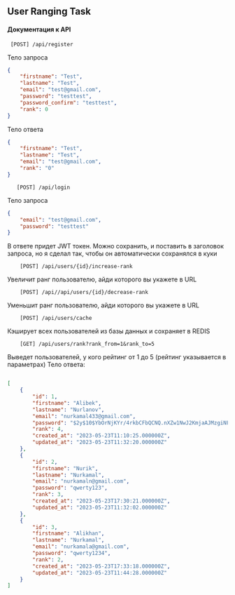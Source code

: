 ## User Ranging Task

#### Документация к API

```
 [POST] /api/register
```

Тело запроса
```json
{
    "firstname": "Test",
    "lastname": "Test",
    "email": "test@gmail.com",
    "password": "testtest",
    "password_confirm": "testtest",
    "rank": 0
}
```

Тело ответа
```json
{
    "firstname": "Test",
    "lastname": "Test",
    "email": "test@gmail.com",
    "rank": "0"
}
```

```
   [POST] /api/login
```
Тело запроса
```json
{
    "email": "test@gmail.com",
    "password": "testtest"
}
```
В ответе придет JWT токен. Можно сохранить, и поставить в заголовок запроса, но я сделал так, чтобы он автоматически сохранялся в куки

```
    [POST] /api/users/{id}/increase-rank
```
Увеличит ранг пользователю, айди которого вы укажете в URL

```
    [POST] /api//api/users/{id}/decrease-rank
```
Уменьшит ранг пользователю, айди которого вы укажете в URL

```
    [POST] /api/users/cache
```
Кэширует всех пользователей из базы данных и сохраняет в REDIS

```
    [GET] /api/users/rank?rank_from=1&rank_to=5
```
Выведет пользователей, у кого рейтинг от 1 до 5 (рейтинг указывается в параметрах)
Тело ответа:
```json

[
    {
        "id": 1,
        "firstname": "Alibek",
        "lastname": "Nurlanov",
        "email": "nurkamal433@gmail.com",
        "password": "$2y$10$YbOrNjKYr/4rkbCFbQCNQ.nXZw1NwJ2KmjaAJMzgiNFS.mRAJuJDu",
        "rank": 4,
        "created_at": "2023-05-23T11:10:25.000000Z",
        "updated_at": "2023-05-23T11:32:20.000000Z"
    },
    {
        "id": 2,
        "firstname": "Nurik",
        "lastname": "Nurkamal",
        "email": "nurkamaln@gmail.com",
        "password": "qwerty123",
        "rank": 3,
        "created_at": "2023-05-23T17:30:21.000000Z",
        "updated_at": "2023-05-23T11:32:02.000000Z"
    },
    {
        "id": 3,
        "firstname": "Alikhan",
        "lastname": "Nurkamal",
        "email": "nurkamala@gmail.com",
        "password": "qwerty1234",
        "rank": 2,
        "created_at": "2023-05-23T17:33:18.000000Z",
        "updated_at": "2023-05-23T11:44:28.000000Z"
    }
]
```
